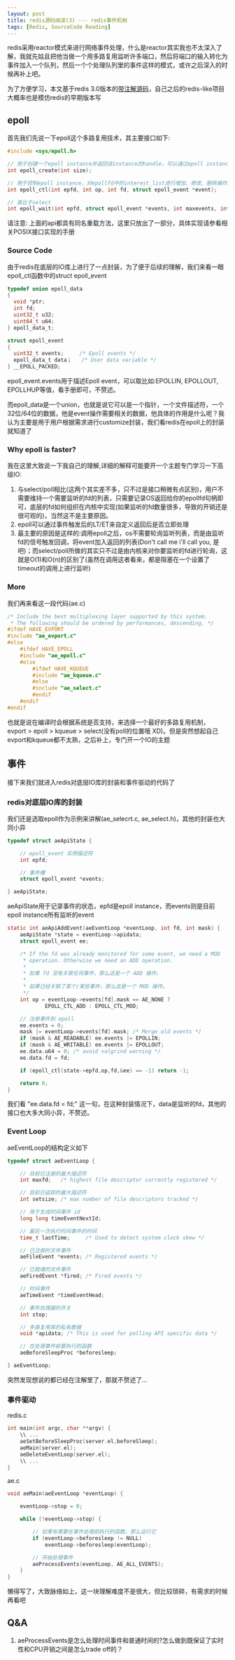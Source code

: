 ```yaml
---
layout: post
title: redis源码阅读(3) --- redis事件机制
tags: [Redis, SourceCode Reading]
---
```


redis采用reactor模式来进行网络事件处理，什么是reactor其实我也不太深入了解，我就先姑且把他当做一个用多路复用监听许多端口，然后将端口的输入转化为事件加入一个队列，然后一个个处理队列里的事件这样的模式，或许之后深入的时候再补上吧。

为了方便学习，本文基于redis 3.0版本的[带注解源码](https://github.com/huangz1990/redis-3.0-annotated)，自己之后的redis-like项目大概率也是模仿redis的早期版本写

## epoll

首先我们先说一下epoll这个多路复用技术，其主要接口如下:

```c
#include <sys/epoll.h>

// 用于创建一个epoll instance并返回该instance的handle，可以通过epoll instance监控多个文件描述符
int epoll_create(int size);

// 用于控制epoll instance，对epollfd中的interest_list进行增加、修改、删除操作。其中 event用于描述fd
int epoll_ctl(int epfd, int op, int fd, struct epoll_event *event);

// 类比于select
int epoll_wait(int epfd, struct epoll_event *events, int maxevents, int timeout);

```

请注意: 上面的api都具有同名重载方法，这里只放出了一部分，具体实现请参看相关POSIX接口实现的手册

### Source Code

由于redis在底层的IO库上进行了一点封装，为了便于后续的理解，我们来看一眼epoll_ctl函数中的struct epoll_event

```c
typedef union epoll_data
{
  void *ptr;
  int fd;
  uint32_t u32;
  uint64_t u64;
} epoll_data_t;

struct epoll_event
{
  uint32_t events;     /* Epoll events */
  epoll_data_t data；   /* User data variable */
} __EPOLL_PACKED;
```

epoll_event.events用于描述Epoll event，可以取比如:EPOLLIN, EPOLLOUT, EPOLLHUP等值，看手册即可，不赘述。

而epoll_data是一个union，也就是说它可以是一个指针，一个文件描述符，一个32位/64位的数据，他是event操作需要相关的数据，他具体的作用是什么呢？我认为主要是用于用户根据需求进行customize封装，我们看redis在epoll上的封装就知道了

### Why epoll is faster?

我在这里大致说一下我自己的理解,详细的解释可能要开一个主题专门学习一下高级IO:

1. 与select/poll相比(这两个其实差不多，只不过是接口稍微有点区别)，用户不需要维持一个需要监听的fd的列表，只需要记录OS返回给你的epollfd句柄即可，底层的fd如何组织在内核中实现(如果监听的fd数量很多，导致的开销还是很可观的)，当然这不是主要原因。
2. epoll可以通过事件触发后的LT/ET来自定义返回后是否立即处理
3. 最主要的原因是这样的:调用epoll之后，os不需要轮询监听列表，而是由监听fd的信号触发回调，将event加入返回的列表(Don't call me i'll call you, 是吧)；而select/poll所做的其实只不过是由内核来对你要监听的fd进行轮询，这就是O(1)和O(n)的区别了(虽然在调用这者看来，都是阻塞在一个设置了timeout的调用上进行监听)

### More

我们再来看这一段代码(ae.c)

```c
/* Include the best multiplexing layer supported by this system.
 * The following should be ordered by performances, descending. */
#ifdef HAVE_EVPORT
#include "ae_evport.c"
#else
    #ifdef HAVE_EPOLL
    #include "ae_epoll.c"
    #else
        #ifdef HAVE_KQUEUE
        #include "ae_kqueue.c"
        #else
        #include "ae_select.c"
        #endif
    #endif
#endif
```

也就是说在编译时会根据系统是否支持，来选择一个最好的多路复用机制，evport > epoll > kqueue > select(没有poll的位置哦 XD)。但是突然想起自己evport和kqueue都不太熟，之后补上，专门开一个IO的主题

## 事件

接下来我们就进入redis对底层IO库的封装和事件驱动的代码了

### redis对底层IO库的封装

我们还是选取epoll作为示例来讲解(ae_selecrt.c, ae_select.h)，其他的封装也大同小异

```c
typedef struct aeApiState {

    // epoll_event 实例描述符
    int epfd;

    // 事件槽
    struct epoll_event *events;

} aeApiState;
```

aeApiState用于记录事件的状态，epfd是epoll instance，而events则是目前epoll instance所有监听的event

```c
static int aeApiAddEvent(aeEventLoop *eventLoop, int fd, int mask) {
    aeApiState *state = eventLoop->apidata;
    struct epoll_event ee;

    /* If the fd was already monitored for some event, we need a MOD
     * operation. Otherwise we need an ADD operation. 
     *
     * 如果 fd 没有关联任何事件，那么这是一个 ADD 操作。
     *
     * 如果已经关联了某个/某些事件，那么这是一个 MOD 操作。
     */
    int op = eventLoop->events[fd].mask == AE_NONE ?
            EPOLL_CTL_ADD : EPOLL_CTL_MOD;

    // 注册事件到 epoll
    ee.events = 0;
    mask |= eventLoop->events[fd].mask; /* Merge old events */
    if (mask & AE_READABLE) ee.events |= EPOLLIN;
    if (mask & AE_WRITABLE) ee.events |= EPOLLOUT;
    ee.data.u64 = 0; /* avoid valgrind warning */
    ee.data.fd = fd;

    if (epoll_ctl(state->epfd,op,fd,&ee) == -1) return -1;

    return 0;
}
```

我们看 "ee.data.fd = fd;" 这一句，在这种封装情况下，data是监听的fd，其他的接口也大多大同小异，不赘述。

### Event Loop

aeEventLoop的结构定义如下

```c
typedef struct aeEventLoop {

    // 目前已注册的最大描述符
    int maxfd;   /* highest file descriptor currently registered */

    // 目前已追踪的最大描述符
    int setsize; /* max number of file descriptors tracked */

    // 用于生成时间事件 id
    long long timeEventNextId;

    // 最后一次执行时间事件的时间
    time_t lastTime;     /* Used to detect system clock skew */

    // 已注册的文件事件
    aeFileEvent *events; /* Registered events */

    // 已就绪的文件事件
    aeFiredEvent *fired; /* Fired events */

    // 时间事件
    aeTimeEvent *timeEventHead;

    // 事件处理器的开关
    int stop;

    // 多路复用库的私有数据
    void *apidata; /* This is used for polling API specific data */

    // 在处理事件前要执行的函数
    aeBeforeSleepProc *beforesleep;

} aeEventLoop;
```

突然发现想说的都已经在注解里了，那就不赘述了...

### 事件驱动

redis.c

```c
int main(int argc, char **argv) {
    \\ ...
    aeSetBeforeSleepProc(server.el,beforeSleep);
    aeMain(server.el);
    aeDeleteEventLoop(server.el);
    \\ ...
}
```

ae.c

```c
void aeMain(aeEventLoop *eventLoop) {

    eventLoop->stop = 0;

    while (!eventLoop->stop) {

        // 如果有需要在事件处理前执行的函数，那么运行它
        if (eventLoop->beforesleep != NULL)
            eventLoop->beforesleep(eventLoop);

        // 开始处理事件
        aeProcessEvents(eventLoop, AE_ALL_EVENTS);
    }
}
```

懒得写了，大致脉络如上，这一块理解难度不是很大，但比较琐碎，有需求的时候再看吧

## Q&A

1. aeProcessEvents是怎么处理时间事件和普通时间的?怎么做到既保证了实时性和CPU开销之间是怎么trade off的？
